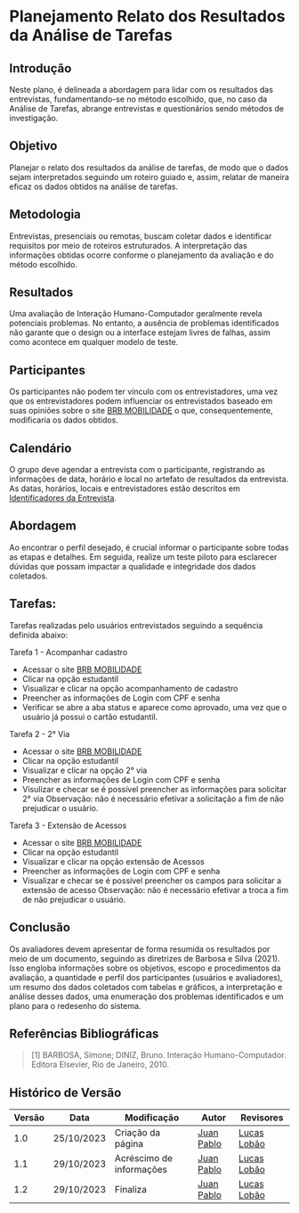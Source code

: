 # Planejamento Relato dos Resultados da Análise de Tarefas

## Introdução
Neste plano, é delineada a abordagem para lidar com os resultados das entrevistas, fundamentando-se no método escolhido, que, no caso da Análise de Tarefas, abrange entrevistas e questionários sendo métodos de investigação.

## Objetivo
Planejar o relato dos resultados da análise de tarefas, de modo que o dados sejam interpretados seguindo um roteiro guiado e, assim, relatar de maneira eficaz os dados obtidos na análise de tarefas.

## Metodologia
Entrevistas, presenciais ou remotas, buscam coletar dados e identificar requisitos por meio de roteiros estruturados. A interpretação das informações obtidas ocorre conforme o planejamento da avaliação e do método escolhido.

## Resultados
Uma avaliação de Interação Humano-Computador geralmente revela potenciais problemas. No entanto, a ausência de problemas identificados não garante que o design ou a interface estejam livres de falhas, assim como acontece em qualquer modelo de teste.
## Participantes
Os participantes não podem ter vínculo com os entrevistadores, uma vez que os entrevistadores podem influenciar os entrevistados baseado em suas opiniões sobre o site <a href="https://mobilidade.brb.com.br">BRB MOBILIDADE</a> o que, consequentemente, modificaria os dados obtidos.


## Calendário 
O grupo deve agendar a entrevista com o participante, registrando as informações de data, horário e local no artefato de resultados da entrevista. As datas, horários, locais e entrevistadores estão descritos em [Identificadores da Entrevista](https://interacao-humano-computador.github.io/2023.2--BRB-Mobilidade/designAvaliacao/PlanejamentoAvaliacaoTare/#i-identificar).

## Abordagem
Ao encontrar o perfil desejado, é crucial informar o participante sobre todas as etapas e detalhes. Em seguida, realize um teste piloto para esclarecer dúvidas que possam impactar a qualidade e integridade dos dados coletados.

## Tarefas:
Tarefas realizadas pelo usuários entrevistados seguindo a sequência definida abaixo:

Tarefa 1 - Acompanhar cadastro

- Acessar o site <a href="https://mobilidade.brb.com.br">BRB MOBILIDADE</a>
- Clicar na opção estudantil
- Visualizar e clicar na opção acompanhamento de cadastro
- Preencher as informações de Login com CPF e senha
- Verificar se abre a aba status e aparece como aprovado, uma vez que o usuário já possui o cartão estudantil.

Tarefa 2 - 2° Via

- Acessar o site <a href="https://mobilidade.brb.com.br">BRB MOBILIDADE</a>
- Clicar na opção estudantil
- Visualizar e clicar na opção 2° via
- Preencher as informações de Login com CPF e senha
- Visulizar e checar se é possível preencher as informações para solicitar 2° via
Observação: não é necessário efetivar a solicitação a fim de não prejudicar o usuário.

Tarefa 3 - Extensão de Acessos

- Acessar o site <a href="https://mobilidade.brb.com.br">BRB MOBILIDADE</a>
- Clicar na opção estudantil
- Visualizar e clicar na opção extensão de Acessos
- Preencher as informações de Login com CPF e senha
- Visualizar e checar se é possível preencher os campos para solicitar a extensão de acesso
Observação: não é necessário efetivar a troca a fim de não prejudicar o usuário.




## Conclusão
Os avaliadores devem apresentar de forma resumida os resultados por meio de um documento, seguindo as diretrizes de Barbosa e Silva (2021). Isso engloba informações sobre os objetivos, escopo e procedimentos da avaliação, a quantidade e perfil dos participantes (usuários e avaliadores), um resumo dos dados coletados com tabelas e gráficos, a interpretação e análise desses dados, uma enumeração dos problemas identificados e um plano para o redesenho do sistema.


## Referências Bibliográficas

> [1] BARBOSA, Simone; DINIZ, Bruno. Interação Humano-Computador. Editora Elsevier, Rio de Janeiro, 2010.


## Histórico de Versão
| Versão | Data       | Modificação                             | Autor                         | Revisores                         |
| ------ | ---------- | --------------------------------------- | ----------------------------- | ----------------------------- |
|    1.0   |   25/10/2023   |   Criação da página |[Juan Pablo](https://github.com/Juan-Ricarte)|  [Lucas Lobão](https://github.com/lucaslobao-18)|
| 1.1 | 29/10/2023 | Acréscimo de informações | [Juan Pablo](https://github.com/Juan-Ricarte)|  [Lucas Lobão](https://github.com/lucaslobao-18)|
| 1.2 | 29/10/2023 | Finaliza | [Juan Pablo](https://github.com/Juan-Ricarte)|  [Lucas Lobão](https://github.com/lucaslobao-18)|